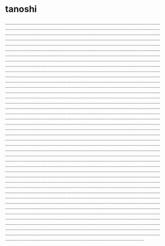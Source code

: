 # tanoshi

...........................................................................................................................................................................................................................................................................................................................................................................................................................................................................................................................................................................................................................................................................................................................................................................................................................................................................................................................................................................................................................................................................................................................................................................................................................................................................................................................................................................................................................................................................................................................................................................................................................................................................................................................................................................................................................................................................................................................................................................................................................................................................................................................................................................................................................................................................................................................................................................................................................................................................................................................................................................................................................................................................................................................................................................................................................................................................................................................................................................................................................................................................................................................................................................................................................................................................................................................................................................................................................................................................................................................................................................................................................................................................................................................................................................................................................................................................................................................................................................................................................................................................................................................................................................................................................................................................................................................................................................................................................................................................................................................................................................................................................................................................................................................................................................................................................................................................................................................................................................................................................................................................................................................................................................................................................................................................................................................................................................................................